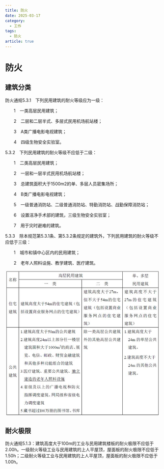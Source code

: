 ```yaml
---
title: 防火
date: 2025-03-17
category:
  - 工作
tags:
  - 防火
article: true
---
```

# 防火

## 建筑分类

防火通规5.3.1  下列民用建筑的耐火等级应为一级：

    1  一类高层民用建筑；

    2  二层和二层半式、多层式民用机场航站楼；

    3  A类广播电影电视建筑；

    4  四级生物安全实验室。

5.3.2  下列民用建筑的耐火等级不应低于二级：

    1  二类高层民用建筑；

    2  一层和一层半式民用机场航站楼；

    3  总建筑面积大于1500m2的单、多层人员密集场所；

    4  B类广播电影电视建筑；

    5  一级普通消防站、二级普通消防站、特勤消防站、战勤保障消防站；

    6  设置洁净手术部的建筑，三级生物安全实验室；

    7  用于灾时避难的建筑。

5.3.3  除本规范第5.3.1条、第5.3.2条规定的建筑外，下列民用建筑的耐火等级不应低于三级：

    1  城市和镇中心区内的民用建筑；

    2  老年人照料设施、教学建筑、医疗建筑。

![img](./%E9%98%B2%E7%81%AB.assets/5523232_30fcdf0022704557abde373fc2bf7348.jpg)

## 耐火极限

防火通规5.1.3：建筑高度大于100m的工业与民用建筑楼板的耐火极限不应低于2.00h。一级耐火等级工业与民用建筑的上人平屋顶，屋面板的耐火极限不应低于1.50h；二级耐火等级工业与民用建筑的上人平屋顶，屋面板的耐火极限不应低于1.00h。



